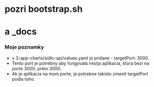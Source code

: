 
# pozri bootstrap.sh

# a _docs

### Moje poznamky
- v 3-app-charts/sidlo-api/values.yaml je pridane - targetPort: 3000.
- Tento port je potrebny aby fungovala nestjs aplikacia, ktora bezi na porte 3000, preto 3000.
- Ak je aplikacia na inom porte, je potrebne takisto zmenit targetPort podla toho.
